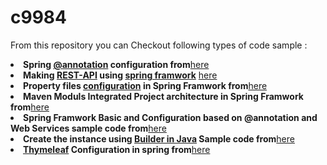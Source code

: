 <h1>c9984</h1>

<p>From this repository you can Checkout following types of code sample :</p>

<li><b>Spring <a href="https://www.tutorialspoint.com/spring/spring_annotation_based_configuration.htm">@annotation</a> configuration from</b><a href="https://github.com/riteshsingh9984/c9984/tree/annotation">here</a></li>
<li><b>Making <a href="https://www.mkyong.com/spring-mvc/spring-3-rest-hello-world-example/">REST-API</a> using <a href="https://www.tutorialspoint.com/spring/spring_architecture.htm">spring framwork</a></b> <a href="https://github.com/riteshsingh9984/c9984/tree/apiv.0">here</a></li>
<li><b>Property files <a href="https://www.mkyong.com/spring/spring-propertysources-example/">configuration</a> in Spring Framwork from</b><a href="https://github.com/riteshsingh9984/c9984/tree/c9984RndD">here</a></li>
<li><b>Maven Moduls Integrated Project architecture in Spring Framwork from</b><a href="https://github.com/riteshsingh9984/c9984/tree/c9984">here</a></li>
<li><b>Spring Framwork Basic and Configuration based on @annotation and Web Services sample code from</b><a href="https://github.com/riteshsingh9984/c9984/tree/exp2.0">here</a></li>
<li><b>Create the instance using <a href="https://jlordiales.me/2012/12/13/the-builder-pattern-in-practice/">Builder in Java</a> Sample code from</b><a href="https://github.com/riteshsingh9984/c9984/tree/pattern_gitbook/appbuilder">here</a></li>
<li><b><a href="http://www.thymeleaf.org/">Thymeleaf</a> Configuration in spring from</b><a href="https://github.com/riteshsingh9984/c9984/tree/thymeleaf1.0">here</a></li>
